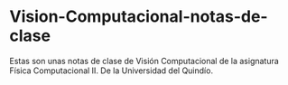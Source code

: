 # Vision-Computacional-notas-de-clase
Estas son unas notas de clase de Visión Computacional de la asignatura Física Computacional II. De la Universidad del Quindío.
